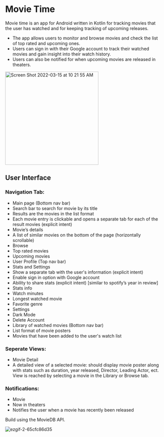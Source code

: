 # Movie Time
Movie time is an app for Android written in Kotlin for tracking movies that the user has watched and for keeping tracking of upcoming releases.

- The app allows users to monitor and browse movies and check the list of top rated and upcoming ones. 
- Users can sign in with their Google account to track their watched movies and gain insight into their watch history. 
- Users can also be notified for when upcoming movies are released in theaters.

<img width="298" alt="Screen Shot 2022-03-15 at 10 21 55 AM" src="https://user-images.githubusercontent.com/16601367/158436143-0ec6e258-353c-4b55-acc4-240123650519.png">

## User Interface
### Navigation Tab:
- Main page (Bottom nav bar)
 - Search bar to search for movie by its title
  - Results are the movies in the list format
  - Each movie entry is clickable and opens a separate tab for each of the result movies (explicit intent)
   - Movie’s details
   - A list of similar movies on the bottom of the page (horizontally scrollable)
 - Browse
  - Top rated movies
  - Upcoming movies 
- User Profile (Top nav bar)
 - Stats and Settings
  - Show a separate tab with the user's information (explicit intent)
  - Enable sign in option with Google account
  - Ability to share stats (explicit intent) [similar to spotify’s year in review]
 - Stats info
  - Watch minutes
  - Longest watched movie
  - Favorite genre
 - Settings
  - Dark Mode
  - Delete Account
- Library of watched movies (Bottom nav bar)
 - List format of movie posters 
 - Movies that have been added to the user's watch list

### Seperate Views:
- Movie Detail
 - A detailed view of a selected movie: should display movie poster along with stats such as duration, year released, Director, Leading Actor, ect. View is reached by selecting a movie in the Library or Browse tab.

### Notifications:
- Movie
 - Now in theaters
  - Notifies the user when a movie has recently been released

Build using the MovieDB API.

![ezgif-2-65cfc86d35](https://user-images.githubusercontent.com/16601367/158436199-101f1f72-65d4-482a-9cd0-e22d6ad3d755.gif)
